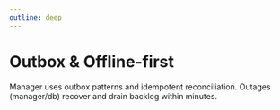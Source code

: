```yaml
---
outline: deep
---
```


# Outbox & Offline-first

Manager uses outbox patterns and idempotent reconciliation. Outages (manager/db) recover and drain backlog within minutes.

